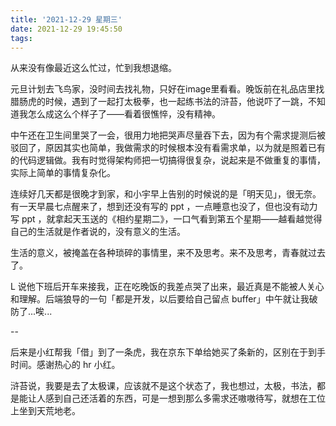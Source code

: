 ```yaml
---
title: '2021-12-29 星期三'
date: 2021-12-29 19:45:50
tags:
---
```


从来没有像最近这么忙过，忙到我想退缩。

元旦计划去飞鸟家，没时间去找礼物，只好在image里看看。晚饭前在礼品店里找腊肠虎的时候，遇到了一起打太极拳，也一起练书法的浒苔，他说吓了一跳，不知道我怎么成这么个样子了——看着很憔悴，没有精神。

中午还在卫生间里哭了一会，很用力地把哭声尽量吞下去，因为有个需求提测后被驳回了，原因其实也简单，我做需求的时候根本没有看需求单，以为就是照着已有的代码逻辑做。我有时觉得架构师把一切搞得很复杂，说起来是不做重复的事情，实际上简单的事情复杂化。

连续好几天都是很晚才到家，和小宇早上告别的时候说的是「明天见」，很无奈。有一天早晨七点醒来了，想到还没有写的 ppt ，一点睡意也没了，但也没有动力写 ppt ，就拿起天玉送的《相约星期二》，一口气看到第五个星期——越看越觉得自己的生活就是作者说的，没有意义的生活。

生活的意义，被掩盖在各种琐碎的事情里，来不及思考。来不及思考，青春就过去了。

L 说他下班后开车来接我，正在吃晚饭的我差点哭了出来，最近真是不能被人关心和理解。后端狼导的一句「都是开发，以后要给自己留点 buffer」中午就让我破防了...唉...

--

后来是小红帮我「借」到了一条虎，我在京东下单给她买了条新的，区别在于到手时间。感谢热心的 hr 小红。

浒苔说，我要是去了太极课，应该就不是这个状态了，我也想过，太极，书法，都是能让人感到自己还活着的东西，可是一想到那么多需求还嗷嗷待写，就想在工位上坐到天荒地老。



